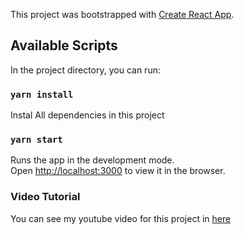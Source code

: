 This project was bootstrapped with [Create React App](https://github.com/facebook/create-react-app).

## Available Scripts

In the project directory, you can run:
### `yarn install`

Instal All dependencies in this project

### `yarn start`

Runs the app in the development mode.<br />
Open [http://localhost:3000](http://localhost:3000) to view it in the browser.

### Video Tutorial
You can see my youtube video for this project in [here](https://youtu.be/8Gmi1NNPtB8)